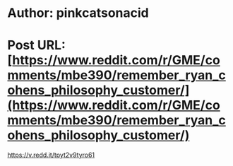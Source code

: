 # Author: pinkcatsonacid
# Post URL: [https://www.reddit.com/r/GME/comments/mbe390/remember_ryan_cohens_philosophy_customer/](https://www.reddit.com/r/GME/comments/mbe390/remember_ryan_cohens_philosophy_customer/)


https://v.redd.it/tpyt2v9tyro61